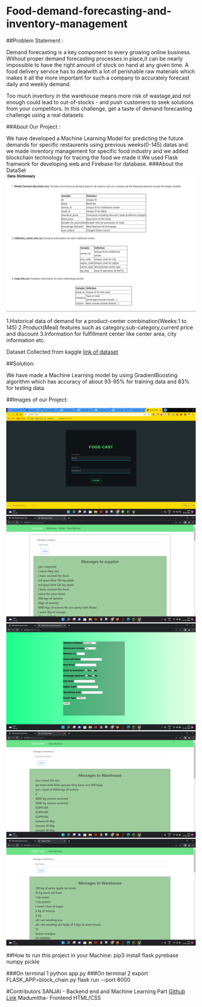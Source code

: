 # Food-demand-forecasting-and-inventory-management
##Problem Statement :

Demand forecasting is a key component to every growing online business. Without proper demand forecasting processes in place,it can be nearly impossible to have the right amount of stock on hand at any given time. A food delivery service has to dealwith a lot of perishable raw materials which makes it all the more important for such a company to accurately forecast daily and weekly demand.

Too much invertory in the warehouse means more risk of wastage,and not enough could lead to out-of-stocks - and push customers to seek solutions from your competitors. In this challenge, get a taste of demand forecasting challenge using a real datasets.


##About Our Project :
    

We have developed a Machine Learning  Model for
predicting the future demands for specific restaurents using previous weeks(0-145) datas
and we made inventory management for specific food industry
and we  added blockchain technology for tracing the 
food we made it.We used Flask framwork for developing web and Firebase for database.
###About the DataSet
![This is an image](Images/aboutdata.png)

1.Historical data of demand for a product-center combination(Weeks:1 to 145)
2.Product(Meal) features such as category,sub-category,current price and discount
3.Information for fulfillment center like center area, city information etc.

Dataset Collected from kaggle [link of dataset ](https://www.kaggle.com/datasets/kannanaikkal/food-demand-forecasting)


##Solution:
 
We have made a  Machine Learning model by using GradientBoosting algorithm
which has accuracy of  about 93-95% for training data and 83% for testing data.

##Images of our Project:


![This is an image](Images/Screenshot%20(56).png)
![This is an image](Images/Screenshot%20(52).png)
![This is an image](Images/Screenshot%20(53).png)
![This is an image](Images/Screenshot%20(54).png)
![This is an image](Images/Screenshot%20(55).png)


##How to run this project in your Machine:
    pip3 install  flask pyrebase numpy pickle 

###On terminal 1
     python app.py
###On terminal 2
      export FLASK_APP=block_chain.py
      flask run --port 8000

#Contributors
   SANJAI - Backend end and Machine Learning Part  [Github Link](https://github.com/sanjail3)
   Madumitha- Frontend HTML/CSS
